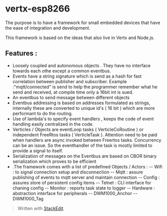 # vertx-esp8266

The purpose is to have a framework for small embedded devices that have the ease of integration and development.

This framework is based on the ideas that also live  in Vertx and Node.js.
## Features :
 

 - Loosely coupled and autonomous objects . They have no interface towards each othe except a common eventbus. 
 - Events have a string signature which is send as a hash for fast correlation between publisher and subscriber. Example :"mqtt/connected" is send to help the programmer remember what he send and received, at compile time only a 16bit int is sued.
 - An eventbus to send message between different objects 
 - Eventbus addressing is based on addresses formulated as strings, internally these are converted to unique id's ( 16 bit ) which are more performant to do the routing.
 -  Use of lambda's to specify event handlers , keeps the code of event handling easily centralized in the code.
 -  Verticles / Objects are eventLoop tasks ( VerticleCoRoutine ) or independent FreeRtos tasks ( VerticleTask ). Attention need to be paid when handlers are async invoked between Freertos tasks. Concurrency can be an issue. So the eventhandler of the task is mostly limited to provide a signal to itself.
 - Serialization of messages on the Eventbus are based on CBOR binary serialization which proves to be efficient 
 - .The framework comes with a list of  predefined Objects / Actors :
-- Wifi : to signal connection setup and disconnection
-- Mqtt : assure publishing of events to mqtt server and maintain connection
-- Config : assures store of persistent config items
-- Telnet : CLI interface for chaning config
-- Monitor : reports task state to logger
--  Hardware : abstraction interface for peripherals
-- DWM1000_Anchor
-- DWM1000_Tag




> Written with [StackEdit](https://stackedit.io/).
